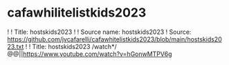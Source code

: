 # cafawhilitelistkids2023
!
! Title: hostskids2023
!
! Source name: hostskids2023
! Source: https://github.com/jvcafarelli/cafawhitelistkids2023/blob/main/hostskids2023.txt
!
! Title: hostskids2023
/watch*/
@@||https://www.youtube.com/watch?v=hGonwMTPV6g
